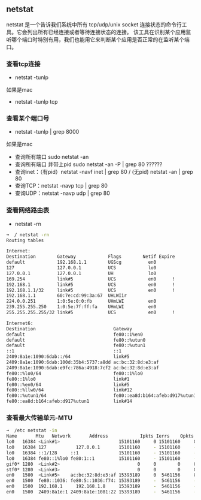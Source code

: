 ## netstat
netstat 是一个告诉我们系统中所有 tcp/udp/unix socket 连接状态的命令行工具。它会列出所有已经连接或者等待连接状态的连接。 该工具在识别某个应用监听哪个端口时特别有用，我们也能用它来判断某个应用是否正常的在监听某个端口。


### 查看tcp连接
* netstat -tunlp

如果是mac
* netstat -tunlp tcp

### 查看某个端口号
* netstat -tunlp | grep 8000

如果是mac
* 查询所有端口  sudo netstat -an
* 查询所有端口 并带上pid sudo netstat -an -P | grep 80 ??????
* 查询inet：（有pid）netstat -navf inet | grep 80    / (无pid) netstat -an | grep 80
* 查询TCP：netstat -navp tcp | grep 80
* 查询UDP：netstat -navp udp | grep 80


### 查看网络路由表
* netstat -rn

```sh
➜  / netstat -rn
Routing tables

Internet:
Destination        Gateway            Flags        Netif Expire
default            192.168.1.1        UGScg          en0       
127                127.0.0.1          UCS            lo0       
127.0.0.1          127.0.0.1          UH             lo0       
169.254            link#5             UCS            en0      !
192.168.1          link#5             UCS            en0      !
192.168.1.1/32     link#5             UCS            en0      !
192.168.1.1        60:7e:cd:99:3a:67  UHLWIir        
224.0.0.251        1:0:5e:0:0:fb      UHmLWI         en0       
239.255.255.250    1:0:5e:7f:ff:fa    UHmLWI         en0       
255.255.255.255/32 link#5             UCS            en0      !

Internet6:
Destination                             Gateway                         Flags         Netif Expire
default                                 fe80::1%en0                     UGcg            en0       
default                                 fe80::%utun0                    UGcIg         utun0       
default                                 fe80::%utun1                    UGcIg         utun1       
::1                                     ::1                             UHL             lo0       
2409:8a1e:1090:6dab::/64                link#5                          UC              en0       
2409:8a1e:1090:6dab:100d:35b4:5737:a8dd ac:bc:32:8d:e3:af               UHL             lo0       
2409:8a1e:1090:6dab:e9fc:786a:4918:7cf2 ac:bc:32:8d:e3:af               UHL             lo0       
fe80::%lo0/64                           fe80::1%lo0                     UcI             lo0       
fe80::1%lo0                             link#1                          UHLI            lo0       
fe80::%en0/64                           link#5                          UCI             en0       
fe80::%llw0/64                          link#12                         UCI            llw0         
fe80::%utun1/64                         fe80::ea8d:b164:afeb:d917%utun1 UcI           utun1       
fe80::ea8d:b164:afeb:d917%utun1         link#14                         UHLI            lo0                         
```

### 查看最大传输单元-MTU

```sh
➜  /etc netstat -in
Name       Mtu   Network       Address            Ipkts Ierrs    Opkts Oerrs  Coll
lo0   16384 <Link#1>                      15101160     0 15101160     0     0
lo0   16384 127           127.0.0.1       15101160     - 15101160     -     -
lo0   16384 ::1/128     ::1               15101160     - 15101160     -     -
lo0   16384 fe80::1%lo0 fe80:1::1         15101160     - 15101160     -     -
gif0* 1280  <Link#2>                             0     0        0     0     0
stf0* 1280  <Link#3>                             0     0        0     0     0
en0   1500  <Link#5>    ac:bc:32:8d:e3:af 15393189     0  5461156     0     0
en0   1500  fe80::1036: fe80:5::1036:f74: 15393189     -  5461156     -     -
en0   1500  192.168.1     192.168.1.8     15393189     -  5461156     -     -
en0   1500  2409:8a1e:1 2409:8a1e:1081:22 15393189     -  5461156     -     -
```
